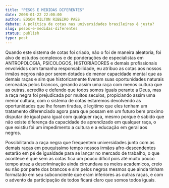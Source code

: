 ```yaml
---
title: "PESOS E MEDIDAS DIFERENTES"
date: 2008-01-22 22:00:00
author: EDSON MILTON RIBEIRO PAES
debate: A política de cotas nas universidades brasileiras é justa?
slug: pesos-e-medidas-diferentes
status: publish 
type: post
---
```


Quando este sistema de cotas foi criado, não o foi de maneira aleatoria, foi alvo de estudos complexos e de ponderações de especialistas em ANTROPOLOGIA, PSICOLOGOS, HISTORIADORES e demais profissionais envolvidos com tamanha responsabilidade, eu atribuo as cotas aos nossos irmãos negros não por serem dotados de menor capacidade mental que as demais raças e sim que historicamente tiveram suas oportunidades naturais cerceadas pelos brancos, gerando assim uma raça com menos cultura que as outras, acredito e defendo que todos somos iguais perante a Deus, mas a raça negra foi prejudicada por muitos seculos, propiciando assim uma menor cultura, com o sistema de cotas estaremos devolvendo as oportunidades que lhe foram tiradas, é legitimo que eles tenham um tratamento diferenciado agora para que possam em um futuro bem proximo disputar de igual para igual com qualquer raça, mesmo porque é sabido que não existe diferença da capacidade de aprendizado em qualquer raça, o que existiu foi um impedimento a cultura e a educação em geral aos negros.  

Possibilitando a raça negra que frequentem universidades junto com as demais raças em pouquissimo tempo nossos irmãos afro-descendentes estarão em pé de igualdade para se lançar no mercado de trabalho, o que acontece é que sem as cotas fica um pouco dificil pois até muito pouco tempo atraz a descriminação ainda circundava os meios academicos, creio eu não por parte dos brancos e sim pelos negros mesmos que ainda tinham formatado em seu subconciente que eram inferiores as outras raças, e com o advento da participação de todos ficará claro que somos todos iguais.
